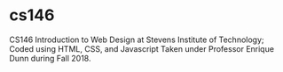 # cs146
CS146 Introduction to Web Design at Stevens Institute of Technology; Coded using HTML, CSS, and Javascript
Taken under Professor Enrique Dunn during Fall 2018.
